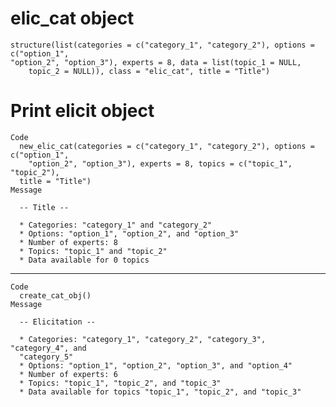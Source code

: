 # elic_cat object

    structure(list(categories = c("category_1", "category_2"), options = c("option_1", 
    "option_2", "option_3"), experts = 8, data = list(topic_1 = NULL, 
        topic_2 = NULL)), class = "elic_cat", title = "Title")

# Print elicit object

    Code
      new_elic_cat(categories = c("category_1", "category_2"), options = c("option_1",
        "option_2", "option_3"), experts = 8, topics = c("topic_1", "topic_2"),
      title = "Title")
    Message
      
      -- Title --
      
      * Categories: "category_1" and "category_2"
      * Options: "option_1", "option_2", and "option_3"
      * Number of experts: 8
      * Topics: "topic_1" and "topic_2"
      * Data available for 0 topics

---

    Code
      create_cat_obj()
    Message
      
      -- Elicitation --
      
      * Categories: "category_1", "category_2", "category_3", "category_4", and
      "category_5"
      * Options: "option_1", "option_2", "option_3", and "option_4"
      * Number of experts: 6
      * Topics: "topic_1", "topic_2", and "topic_3"
      * Data available for topics "topic_1", "topic_2", and "topic_3"

